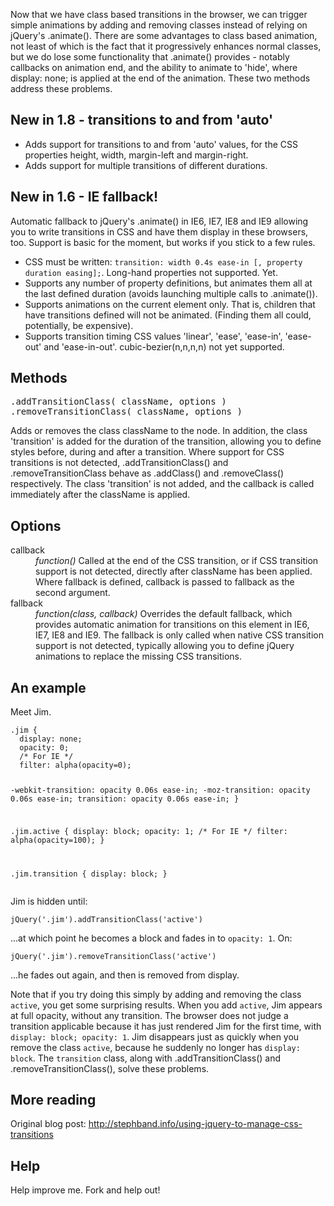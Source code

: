<p>Now that we have class based transitions in the browser, we can trigger simple animations by adding and removing classes instead of relying on jQuery's .animate().
There are some advantages to class based animation, not least of which is the fact that it progressively enhances normal classes, but we do lose some functionality that .animate() provides - notably callbacks on animation end, and the ability to animate to 'hide', where display: none; is applied at the end of the animation.
These two methods address these problems.</p>

<h2>New in 1.8 - transitions to and from 'auto'</h2>
<ul>
  <li>Adds support for transitions to and from 'auto' values, for the CSS properties height, width, margin-left and margin-right.</li>
  <li>Adds support for multiple transitions of different durations.</li>
</ul>

<h2>New in 1.6 - IE fallback!</h2>
<p>Automatic fallback to jQuery's .animate() in IE6, IE7, IE8 and IE9 allowing you to write transitions in CSS and have them display in these browsers, too. Support is basic for the moment, but works if you stick to a few rules.</p>
<ul>
<li>CSS must be written: <code>transition: width 0.4s ease-in [, property duration easing];</code>. Long-hand properties not supported. Yet.</li>
<li>Supports any number of property definitions, but animates them all at the last defined duration (avoids launching multiple calls to .animate()).</li>
<li>Supports animations on the current element only. That is, children that have transitions defined will not be animated. (Finding them all could, potentially, be expensive).</li>
<li>Supports transition timing CSS values 'linear', 'ease', 'ease-in', 'ease-out' and 'ease-in-out'. cubic-bezier(n,n,n,n) not yet supported.</li>
</ul>

<h2>Methods</h2>
<pre>.addTransitionClass( className, options )
.removeTransitionClass( className, options )</pre>

<p>Adds or removes the class className to the node. In addition, the class 'transition' is added for the duration of the transition, allowing you to define styles before, during and after a transition.
Where support for CSS transitions is not detected, .addTransitionClass() and .removeTransitionClass behave as .addClass() and .removeClass() respectively.
The class 'transition' is not added, and the callback is called immediately after the className is applied.</p>

<h2>Options</h2>
<dl>
	<dt>callback</dt><dd><i>function()</i> Called at the end of the CSS transition, or if CSS transition support is not detected, directly after className has been applied. Where fallback is defined, callback is passed to fallback as the second argument.<dd>
	<dt>fallback</dt><dd><i>function(class, callback)</i> Overrides the default fallback, which provides automatic animation for transitions on this element in IE6, IE7, IE8 and IE9. The fallback is only called when native CSS transition support is not detected, typically allowing you to define jQuery animations to replace the missing CSS transitions.<dd>
</dl>

<h2>An example</h2>
<p>Meet Jim.</p>
<pre><code>.jim {
  display: none;
  opacity: 0;
  /* For IE */
  filter: alpha(opacity=0);
  
  -webkit-transition: opacity 0.06s ease-in;
     -moz-transition: opacity 0.06s ease-in;
          transition: opacity 0.06s ease-in;
}

.jim.active {
  display: block;
  opacity: 1;
  /* For IE */
  filter: alpha(opacity=100);
}

.jim.transition {
  display: block;
}</code></pre>
<p>Jim is hidden until:</p>
<pre><code>jQuery('.jim').addTransitionClass('active')</code></pre>
<p>...at which point he becomes a block and fades in to <code>opacity: 1</code>. On:</p>
<pre><code>jQuery('.jim').removeTransitionClass('active')</code></pre>
<p>...he fades out again, and then is removed from display.</p>
<p>Note that if you try doing this simply by adding and removing the class <code>active</code>, you get some surprising results. When you add <code>active</code>, Jim appears at full opacity, without any transition. The browser does not judge a transition applicable because it has just rendered Jim for the first time, with <code>display: block; opacity: 1</code>. Jim disappears just as quickly when you remove the class <code>active</code>, because he suddenly no longer has <code>display: block</code>. The <code>transition</code> class, along with .addTransitionClass() and .removeTransitionClass(), solve these problems.</p>

<h2>More reading</h2>
<p>Original blog post: <a href="http://stephband.info/using-jquery-to-manage-css-transitions">http://stephband.info/using-jquery-to-manage-css-transitions</a></p>

<h2>Help</h2>
<p>Help improve me. Fork and help out!</p>